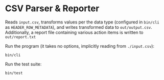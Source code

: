 # CSV Parser & Reporter

Reads `input.csv`, transforms values per the data type (configured in `bin/cli` as `HEADER_ROW_METADATA`), and writes transformed data to `out/output.csv`. Additionally, a report file containing various action items is written to `out/report.txt`

Run the program (it takes no options, implicitly reading from `./input.csv`):
```
bin/cli
```

Run the test suite:
```
bin/test
```
